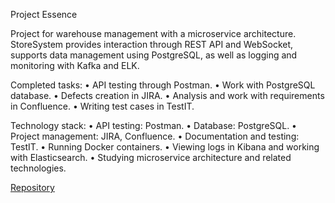 

Project Essence

Project for warehouse management with a microservice architecture. StoreSystem provides interaction through REST API and WebSocket, supports data management using PostgreSQL, as well as logging and monitoring with Kafka and ELK.

Completed tasks:
	•	API testing through Postman.
	•	Work with PostgreSQL database.
	•	Defects creation in JIRA.
	•	Analysis and work with requirements in Confluence.
	•	Writing test cases in TestIT.

Technology stack:
	•	API testing: Postman.
	•	Database: PostgreSQL.
	•	Project management: JIRA, Confluence.
	•	Documentation and testing: TestIT.
	•	Running Docker containers.
	•	Viewing logs in Kibana and working with Elasticsearch.
	•	Studying microservice architecture and related technologies.

[Repository](https://github.com/meshkovQA/StoreSystem)


